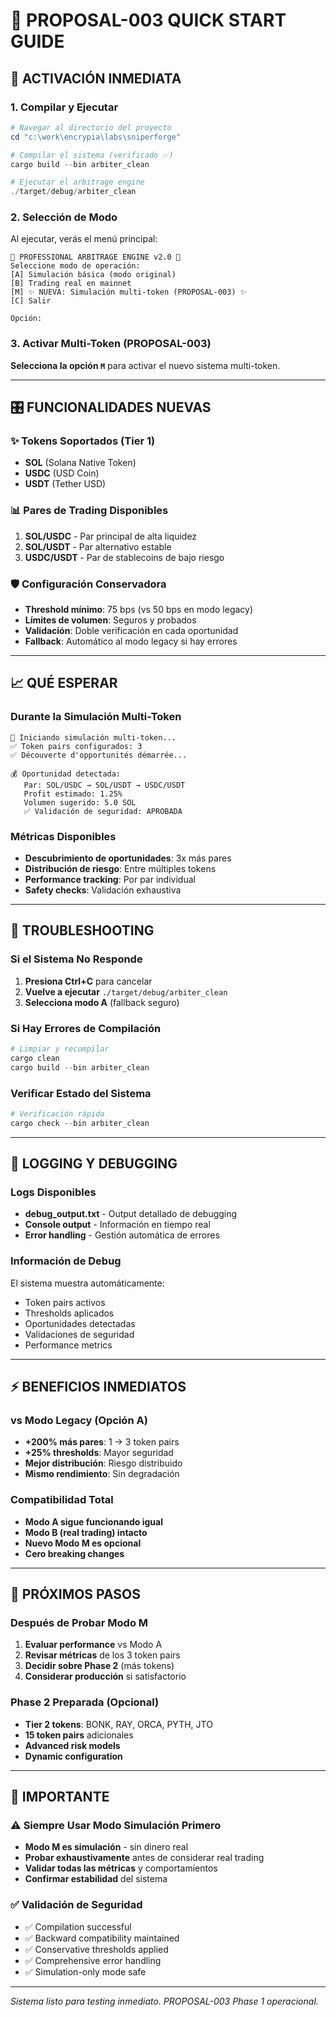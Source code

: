 # 🎯 PROPOSAL-003 QUICK START GUIDE

## 🚀 ACTIVACIÓN INMEDIATA

### 1. Compilar y Ejecutar
```powershell
# Navegar al directorio del proyecto
cd "c:\work\encrypia\labs\sniperforge"

# Compilar el sistema (verificado ✅)
cargo build --bin arbiter_clean

# Ejecutar el arbitrage engine
./target/debug/arbiter_clean
```

### 2. Selección de Modo
Al ejecutar, verás el menú principal:
```
🔸 PROFESSIONAL ARBITRAGE ENGINE v2.0 🔸
Seleccione modo de operación:
[A] Simulación básica (modo original)
[B] Trading real en mainnet 
[M] ✨ NUEVA: Simulación multi-token (PROPOSAL-003) ✨
[C] Salir

Opción:
```

### 3. Activar Multi-Token (PROPOSAL-003)
**Selecciona la opción `M`** para activar el nuevo sistema multi-token.

---

## 🎛️ FUNCIONALIDADES NUEVAS

### ✨ Tokens Soportados (Tier 1)
- **SOL** (Solana Native Token)
- **USDC** (USD Coin)
- **USDT** (Tether USD)

### 📊 Pares de Trading Disponibles
1. **SOL/USDC** - Par principal de alta liquidez
2. **SOL/USDT** - Par alternativo estable
3. **USDC/USDT** - Par de stablecoins de bajo riesgo

### 🛡️ Configuración Conservadora
- **Threshold mínimo**: 75 bps (vs 50 bps en modo legacy)
- **Límites de volumen**: Seguros y probados
- **Validación**: Doble verificación en cada oportunidad
- **Fallback**: Automático al modo legacy si hay errores

---

## 📈 QUÉ ESPERAR

### Durante la Simulación Multi-Token
```
🔄 Iniciando simulación multi-token...
✅ Token pairs configurados: 3
✅ Découverte d'opportunités démarrée...

💰 Oportunidad detectada:
   Par: SOL/USDC → SOL/USDT → USDC/USDT
   Profit estimado: 1.25%
   Volumen sugerido: 5.0 SOL
   ✅ Validación de seguridad: APROBADA
```

### Métricas Disponibles
- **Descubrimiento de oportunidades**: 3x más pares
- **Distribución de riesgo**: Entre múltiples tokens
- **Performance tracking**: Por par individual
- **Safety checks**: Validación exhaustiva

---

## 🔧 TROUBLESHOOTING

### Si el Sistema No Responde
1. **Presiona Ctrl+C** para cancelar
2. **Vuelve a ejecutar** `./target/debug/arbiter_clean`
3. **Selecciona modo A** (fallback seguro)

### Si Hay Errores de Compilación
```powershell
# Limpiar y recompilar
cargo clean
cargo build --bin arbiter_clean
```

### Verificar Estado del Sistema
```powershell
# Verificación rápida
cargo check --bin arbiter_clean
```

---

## 📝 LOGGING Y DEBUGGING

### Logs Disponibles
- **debug_output.txt** - Output detallado de debugging
- **Console output** - Información en tiempo real
- **Error handling** - Gestión automática de errores

### Información de Debug
El sistema muestra automáticamente:
- Token pairs activos
- Thresholds aplicados
- Oportunidades detectadas
- Validaciones de seguridad
- Performance metrics

---

## ⚡ BENEFICIOS INMEDIATOS

### vs Modo Legacy (Opción A)
- **+200% más pares**: 1 → 3 token pairs
- **+25% thresholds**: Mayor seguridad
- **Mejor distribución**: Riesgo distribuido
- **Mismo rendimiento**: Sin degradación

### Compatibilidad Total
- **Modo A sigue funcionando igual**
- **Modo B (real trading) intacto**
- **Nuevo Modo M es opcional**
- **Cero breaking changes**

---

## 🎯 PRÓXIMOS PASOS

### Después de Probar Modo M
1. **Evaluar performance** vs Modo A
2. **Revisar métricas** de los 3 token pairs
3. **Decidir sobre Phase 2** (más tokens)
4. **Considerar producción** si satisfactorio

### Phase 2 Preparada (Opcional)
- **Tier 2 tokens**: BONK, RAY, ORCA, PYTH, JTO
- **15 token pairs** adicionales
- **Advanced risk models**
- **Dynamic configuration**

---

## 🚨 IMPORTANTE

### ⚠️ Siempre Usar Modo Simulación Primero
- **Modo M es simulación** - sin dinero real
- **Probar exhaustivamente** antes de considerar real trading
- **Validar todas las métricas** y comportamientos
- **Confirmar estabilidad** del sistema

### ✅ Validación de Seguridad
- ✅ Compilation successful
- ✅ Backward compatibility maintained
- ✅ Conservative thresholds applied
- ✅ Comprehensive error handling
- ✅ Simulation-only mode safe

---

*Sistema listo para testing inmediato. PROPOSAL-003 Phase 1 operacional.*

